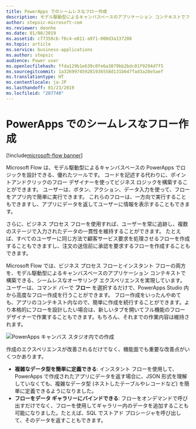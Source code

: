 ```yaml
---
title: PowerApps でのシームレスなフロー作成
description: モデル駆動型によるキャンバスベースのアプリケーション コンテキストでフローを作成できます。
author: stepsic-microsoft-com
ms.reviewer: deonhe
ms.date: 01/08/2019
ms.assetid: c77358cb-f6c4-e811-a971-000d3a137208
ms.topic: article
ms.service: business-applications
ms.author: stepsic
audience: Power user
ms.openlocfilehash: ffda129b1e639c0fe6a3879bb2bdc01f9294d7f5
ms.sourcegitcommit: 1a326997459281936558d131b647fad3a28e5aef
ms.translationtype: HT
ms.contentlocale: ja-JP
ms.lasthandoff: 01/23/2019
ms.locfileid: "287740"
---
```

# <a name="seamless-flow-creation-in-powerapps"></a>PowerApps でのシームレスなフロー作成


[!include[microsoft-flow banner](../includes/microsoft-flow.md)]

Microsoft Flow は、モデル駆動型によるキャンバスベースの PowerApps でロジックを設計できる、優れたツールです。 コードを記述する代わりに、ポイントアンドクリックのフロー デザイナーを使ってビジネス ロジックを構築することができます。 ユーザーは、ボタン、アクション、データ入力を使って、フローをアプリ内で簡単に実行できます。 これらのフローは、一方向で実行することもできますし、アプリにデータを返してユーザーに情報を表示することもできます。

さらに、ビジネス プロセス フローを使用すれば、ユーザーを常に追跡し、複数のステージで入力されたデータの一貫性を維持することができます。 たとえば、すべてのユーザーに同じ方法で顧客サービス要求を処理させるフローを作成することもできますし、注文の送信前に承認を要求するフローを作成することもできます。

Microsoft Flow では、ビジネス プロセス フローとインスタント フローの両方を、モデル駆動型によるキャンバスベースのアプリケーション コンテキストで構築できる、シームレスなオーサリング エクスペリエンスを実現しています。 ユーザーは、コマンド バーで **フロー** を選択するだけで、PowerApps Studio 内から高度なフロー作成を行うことができます。 フロー作成をいったんやめても、アプリのコンテキスト内なので、簡単に作成を続行することができます。より本格的にフローを設計したい場合は、新しいタブを開いてフル機能のフロー デザイナーで作業することもできます。もちろん、それまでの作業内容は維持されます。

![PowerApps キャンバス スタジオ内での作成](media/SeamlessFlowcreationinPowerApps-1.png "PowerApps キャンバス スタジオ内での作成")

作成のエクスペリエンスが改善されるだけでなく、機能面でも重要な改善点がいくつかあります。

- **複雑なデータ型を簡単に定義できる**: インスタント フローを使用して、PowerApps で作成されたアプリにデータを返す場合に、JSON 形式を理解していなくても、複雑なデータ型 (ネストしたテーブルやレコードなど) を簡単に定義できるようになりました。
- **フローをデータ ギャラリーにバインドできる**: フローをオンデマンドで呼び出すだけでなく、フローを使用してギャラリー内のデータを追加することも可能になりました。たとえば、SQL でストアド プロシージャを呼び出して、そのデータを返すこともできます。
